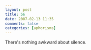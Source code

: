 ```yaml
---
layout: post
title: 56
date: 2007-02-13 11:35
comments: false
categories: [aphorisms]
---
```


There's nothing awkward about silence.
